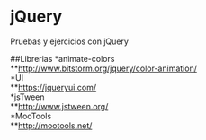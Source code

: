 # jQuery
Pruebas y ejercicios con jQuery

##Librerias
*animate-colors  
**<http://www.bitstorm.org/jquery/color-animation/>  
*UI  
**<https://jqueryui.com/>  
*jsTween  
**<http://www.jstween.org/>  
*MooTools  
**<http://mootools.net/> 

